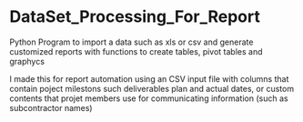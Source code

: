 # DataSet_Processing_For_Report
Python Program to import a data such as xls or csv and generate customized reports with functions to create tables, pivot tables and graphycs

I made this for report automation using an CSV input file with columns that contain poject milestons such deliverables plan and actual dates, or custom contents that projet members use for communicating information (such as subcontractor names)
